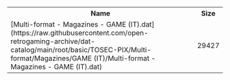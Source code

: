 <table>
<tr><th>Name</th><th>Size</th></tr>
<tr><td>[Multi-format - Magazines - GAME (IT).dat](https://raw.githubusercontent.com/open-retrogaming-archive/dat-catalog/main/root/basic/TOSEC-PIX/Multi-format/Magazines/GAME (IT)/Multi-format - Magazines - GAME (IT).dat)</td><td>29427</td></tr>
</table>
